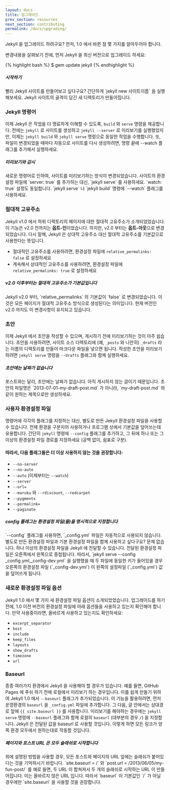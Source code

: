 ```yaml
---
layout: docs
title: 업그레이드
prev_section: resources
next_section: contributing
permalink: /docs/upgrading/
---
```


Jekyll 을 업그레이드 하려구요? 먼저, 1.0 에서 바뀐 점 몇 가지를 알아두어야 합니다.

변경내용을 살펴보기 전에, 먼저 Jekyll 을 최신 버전으로 업그레이드 하세요:

{% highlight bash %}
$ gem update jekyll
{% endhighlight %}

<div class="note feature">
  <h5 markdown="1">시작하기</h5>
  <p markdown="1">빨리 Jekyll 사이트를 만들어보고 싶다구요? 간단하게 `jekyll new 사이트이름` 을 실행해보세요. Jekyll 사이트의 골격이 담긴 새 디렉토리가 만들어집니다.</p>
</div>

### Jekyll 명령어

이제 Jekyll 은 작업을 더 명료하게 이해할 수 있도록, `build` 와 `serve` 명령을 제공합니다. 전에는 `jekyll` 로 사이트를 생성하고 `jekyll --server` 로 미리보기를 실행했었지만, 이제는 `jekyll build` 와 `jekyll serve` 명령으로 동일한 작업을 수행합니다. 또, 파일이 변경되었을 때마다 자동으로 사이트를 다시 생성하려면, 명령 끝에 --watch 플래그를 추가해서 실행하세요.

<div class="note info">
  <h5>미리보기와 감시</h5>
  <p markdown="1">새로운 명령어로 인하여, 사이트를 미리보기하는 방식이 변경되었습니다. 사이트의 환경설정 파일에 `server: true` 를 추가하는 대신, `jekyll serve` 를 사용하세요. `watch: true` 설정도 동일합니다. `jekyll serve` 나 `jekyll build` 명령에 `--watch` 플래그를 사용하세요.</p>
</div>

### 절대적 고유주소

Jekyll v1.0 에서 하위 디렉토리의 페이지에 대한 절대적 고유주소가 소개되었었습니다. 이 기능은 v2.0 전까지는 **옵트-인**이었습니다. 하지만, v2.0 부터는 **옵트-아웃**으로 변경되었습니다. 다시 말해, Jekyll 은 상대적 고유주소 대신 절대적 고유주소를 기본값으로 사용한다는 뜻입니다.

* 절대적인 고유주소를 사용하려면, 환경설정 파일에 `relative_permalinks: false` 로 설정하세요
* 계속해서 상대적인 고유주소를 사용하려면, 환경설정 파일에 `relative_permalinks: true` 로 설정하세요

<div class="note warning" id="absolute-permalinks-warning">
  <h5 markdown="1">v2.0 이후부터는 절대적 고유주소가 기본값입니다</h5>
  <p markdown="1">
    Jekyll v2.0 부터, `relative_permalinks` 의 기본값이 `false` 로 변경되었습니다. 이것은 모든 페이지가 절대적 고유주소 방식으로 생성된다는 의미입니다. 현재 버전인 v2.0 까지도 이 변경사항이 유지되고 있습니다.
  </p>
</div>

### 초안

이제 Jekyll 에서 초안을 작성할 수 있으며, 게시하기 전에 미리보기하는 것이 아주 쉽습니다. 초안을 사용하려면, 사이트 소스 디렉토리에 (예, `_posts` 와 나란히) `_drafts` 라는 이름의 디렉토리를 만들어 마크다운 파일을 넣으면 됩니다. 작성한 초안을 미리보기 하려면 `jekyll serve` 명령을 `--drafts` 플래그와 함께 실행하세요.

<div class="note info">
  <h5 markdown="1">초안에는 날짜가 없습니다</h5>
  <p markdown="1">
    포스트와는 달리, 초안에는 날짜가 없습니다. 아직 게시하지 않는 글이기 때문입니다. 초안의 파일명은 `2013-07-01-my-draft-post.md` 가 아니라, `my-draft-post.md` 와 같이 원하는 제목으로만 생성하세요.</p>
</div>

### 사용자 환경설정 파일

명령어에 각각의 플래그를 지정하는 대신, 별도로 만든 Jekyll 환경설정 파일을 사용할 수 있습니다. 전체 환경을 구분지어 사용하거나 프로그램 상에서 기본값을 덮어쓰는데 유용합니다. 간단히 `jekyll` 명령에 `--config` 플래그를 추가하고, 그 뒤에 하나 또는 그 이상의 환경설정 파일 경로를 지정하세요 (공백 없이, 쉼표로 구분).

#### 따라서, 다음 플래그들은 더 이상 사용하지 않는 것을 권장합니다:

* `--no-server`
* `--no-auto`
* `--auto` (이제부터는 `--watch`)
* `--server`
* `--url=`
* `--maruku` 와 `--rdiscount`, `--redcarpet`
* `--pygments`
* `--permalink=`
* `--paginate`

<div class="note info">
  <h5>config 플래그는 환경설정 파일(들)을 명시적으로 지정합니다</h5>
  <p markdown="1">`--config` 플래그를 사용하면, `_config.yml` 파일은 자동적으로 사용되지 않습니다. 별도로 만든 환경설정 파일과 기본 환경설정 파일을 함께 사용하고 싶다구요? 문제 없습니다. 하나 이상의 환경설정 파일을 Jekyll 에 전달할 수 있습니다. 전달된 환경설정 파일은 오른쪽에서 왼쪽으로 중첩됩니다. 따라서, `jekyll serve --config _config.yml,_config-dev.yml` 을 실행했을 때 두 파일에 동일한 키가 들어있을 경우 오른쪽의 환경설정 파일 (`_config-dev.yml`) 이 왼쪽의 설정파일 (`_config.yml`) 값을 덮어쓰게 됩니다.</p>
</div>

### 새로운 환경설정 파일 옵션

Jekyll 1.0 에서 몇 가지 새 환경설정 파일 옵션이 소개되었었습니다. 업그레이드를 하기 전에, 1.0 이전 버전의 환경설정 파일에 아래 옵션들을 사용하고 있는지 확인해야 합니다. 만약 사용중이라면, 올바르게 사용하고 있는지도 확인하세요:

* `excerpt_separator`
* `host`
* `include`
* `keep_files`
* `layouts`
* `show_drafts`
* `timezone`
* `url`

### Baseurl

종종 여러가지 환경에서 Jekyll 을 사용해야 할 경우가 있습니다. 예를 들면, GitHub Pages 에 푸쉬 하기 전에 로컬에서 미리보기 하는 경우입니다. 이를 쉽게 만들기 위하여 Jekyll 1.0 에서 `--baseurl` 플래그가 추가되었습니다. 이 기능을 활용하려면, 먼저 운영환경의 `baseurl` 을 `_config.yml` 파일에 추가합니다. 그 다음, 글 안에서는 상대경로 앞에 `{{ site.baseurl }}` 를 사용합니다. 미리보기를 해야하는 경우에는 `jekyll serve` 명령에 `--baseurl` 플래그와 함께 로컬의 `baseurl` (대부분의 경우 `/`) 을 지정합니다. Jekyll 은 전달된 값을 baseurl 로 사용할 것입니다. 이렇게 하면 모든 링크가 양쪽 환경 모두에서 원하는대로 작동할 것입니다.


<div class="note warning">
  <h5 markdown="1">페이지와 포스트 URL 은 모두 슬래쉬로 시작합니다</h5>
  <p markdown="1">위에 설명된 방법을 사용할 경우, 모든 포스트와 페이지의 URL 앞에는 슬래쉬가 붙어있다는 것을 기억하시기 바랍니다. `site.baseurl = /` 와 `post.url = /2013/06/05/my-fun-post/` 를 예로 들면, 두 URL 이 합쳐져서 두 개의 슬래쉬로 시작하는 URL 이 만들어집니다. 이는 올바르지 않은 URL 입니다. 따라서 `baseurl` 이 기본값인 `/` 가 아닐 경우에만 `site.baseurl` 을 사용할 것을 권장합니다.</p>
</div>
